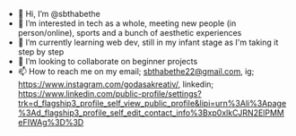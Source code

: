 - 👋 Hi, I’m @sbthabethe
- 👀 I’m interested in tech as a whole, meeting new people (in person/online), sports and a bunch of aesthetic experiences
- 🌱 I’m currently learning web dev, still in my infant stage as I'm taking it step by step
- 💞️ I’m looking to collaborate on beginner projects
- 📫 How to reach me on my email; sbthabethe22@gmail.com, ig; https://www.instagram.com/godasakreativ/, linkedin; https://www.linkedin.com/public-profile/settings?trk=d_flagship3_profile_self_view_public_profile&lipi=urn%3Ali%3Apage%3Ad_flagship3_profile_self_edit_contact_info%3Bxp0xlkCJRN2ElPMMeFIWAg%3D%3D

<!---
sbthabethe/sbthabethe is a ✨ special ✨ repository because its `README.md` (this file) appears on your GitHub profile.
You can click the Preview link to take a look at your changes.
--->

